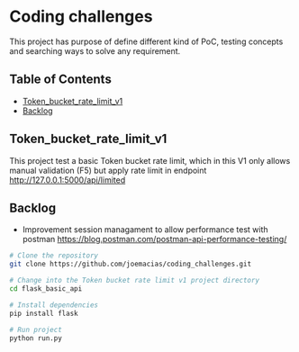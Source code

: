 # Coding challenges

This project has purpose of define different kind of PoC, testing concepts and searching ways to solve any requirement.

## Table of Contents

- [Token_bucket_rate_limit_v1](#Token_bucket_rate_limit_v1)
- [Backlog](#Backlog)

## Token_bucket_rate_limit_v1

This project test a basic Token bucket rate limit, which in this V1 only allows manual validation (F5) but apply rate limit in endpoint http://127.0.0.1:5000/api/limited 

## Backlog

- Improvement session managament to allow performance test with postman https://blog.postman.com/postman-api-performance-testing/

```bash
# Clone the repository
git clone https://github.com/joemacias/coding_challenges.git

# Change into the Token bucket rate limit v1 project directory
cd flask_basic_api

# Install dependencies
pip install flask

# Run project
python run.py